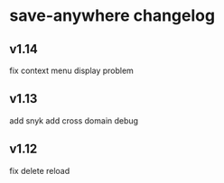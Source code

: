 
# save-anywhere changelog

## v1.14 
fix context menu display problem

## v1.13

add snyk 
add cross domain debug

## v1.12

fix delete reload
